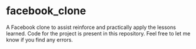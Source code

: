 # facebook_clone
A Facebook clone to assist reinforce and practically apply the lessons learned.
Code for the project is present in this repository. Feel free to let me know if you find any errors.

